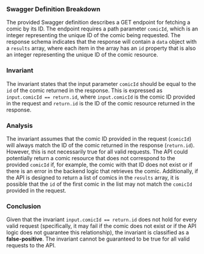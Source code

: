 ### Swagger Definition Breakdown
The provided Swagger definition describes a GET endpoint for fetching a comic by its ID. The endpoint requires a path parameter `comicId`, which is an integer representing the unique ID of the comic being requested. The response schema indicates that the response will contain a `data` object with a `results` array, where each item in the array has an `id` property that is also an integer representing the unique ID of the comic resource.

### Invariant
The invariant states that the input parameter `comicId` should be equal to the `id` of the comic returned in the response. This is expressed as `input.comicId == return.id`, where `input.comicId` is the comic ID provided in the request and `return.id` is the ID of the comic resource returned in the response.

### Analysis
The invariant assumes that the comic ID provided in the request (`comicId`) will always match the ID of the comic returned in the response (`return.id`). However, this is not necessarily true for all valid requests. The API could potentially return a comic resource that does not correspond to the provided `comicId` if, for example, the comic with that ID does not exist or if there is an error in the backend logic that retrieves the comic. Additionally, if the API is designed to return a list of comics in the `results` array, it is possible that the `id` of the first comic in the list may not match the `comicId` provided in the request.

### Conclusion
Given that the invariant `input.comicId == return.id` does not hold for every valid request (specifically, it may fail if the comic does not exist or if the API logic does not guarantee this relationship), the invariant is classified as a **false-positive**. The invariant cannot be guaranteed to be true for all valid requests to the API.
